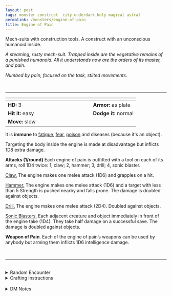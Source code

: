 ```yaml
---
layout: post
tags: monster construct  city underdark holy magical astral
permalink: /monsters/engine-of-pain
title: Engine of Pain
---
```


Mech-suits with construction tools. A construct with an unconscious humanoid inside.

_A steaming, rusty mech-suit. Trapped inside are the vegetative remains of a punished humanoid. All it understands now are the orders of its master, and pain._

_Numbed by pain, focused on the task, stilted movements._

<br>

---

|  <span style="display: inline-block; width:250px"></span>  |  |
| -------- | --------|
| **HD:** 3 | **Armor:** as plate  |
| **Hit it:** easy    | **Dodge it:** normal  |
| **Move:** slow    |   | 

It is **immune** to [fatigue](/2020/11/10/extra-rules/#conditions), [fear](/2020/11/10/extra-rules/#conditions), [poison](/2020/11/10/extra-rules/#conditions) and diseases (because it's an object). 

Targeting the body inside the engine is made at disadvantage but inflicts 1D8 extra damage.

**Attacks (1/round)**
Each engine of pain is outfitted with a tool on each of its arms, roll 1D4 twice: 1, claw; 2, hammer; 3, drill; 4, sonic blaster.

<ins>Claw.</ins> The engine makes one melee attack (1D6) and grapples on a hit.

<ins>Hammer.</ins> The engine makes one melee attack (1D6) and a target with less than 5 Strength is pushed nearby and falls prone. The damage is doubled against objects.

<ins>Drill.</ins> The engine makes one melee attack (2D4). Doubled against objects.

<ins>Sonic Blasters.</ins> Each adjacent creature and object immediately in front of the engine take (1D4). They take half damage on a successful save. The damage is doubled against objects.

<span class="alchemy">**Weapon of Pain**. Each of the engine of pain’s weapons can be used by anybody but arming them inflicts 1D6 intelligence damage. </span>

<br>

---

<br>

<details markdown="1">
<summary>Random Encounter</summary>

1. **Monster:** 1D4 engines of pain & 1D6 dvergrs dwarves.
1. **Lair:** A construction site. <br>    &nbsp; OR <br>    **Omen:** Sound of drilling and metal stomping.
1. **Spoor:** A new hole in a wall.
1. **Tracks:** Big, heavy metal tracks.
1. **Trace:** “Danger, Under Construction” sign.
1. **Trace:** Torn construction plan.
</details>

<details markdown="1">
<summary>Crafting Instructions</summary>

Creating an engine of pain takes 3 Spell Dice and the equivalent of 3 [treasures](https://saltygoo.github.io/2020/11/10/extra-rules#treasures) in stone. You must also find a humanoid whose psyche will be destroyed in the process. Roll 1D6 to know the result. Add 1 to your roll for each additional Spell Die spent.

1. The humanoid dies.
1. The humanoid dies.
1. The engine is hostile and mad.
1. The engine is hostile and mad.
1. The engine will work for 1D100 days.
1. The engine will work for 1D100 days.
1. Perfect condition.

</details>

<br>

<details markdown="1">
<summary>DM Notes</summary>
Engines of Pain are a new monster from DnD 5e found in [Mordenkainen's Tome of Foe](https://5e.tools/book.html#mtf). They are actually my favourite and I love them as is. However, I don't think they need to be purely a duergar thing. — SaltyGoo
</details>
